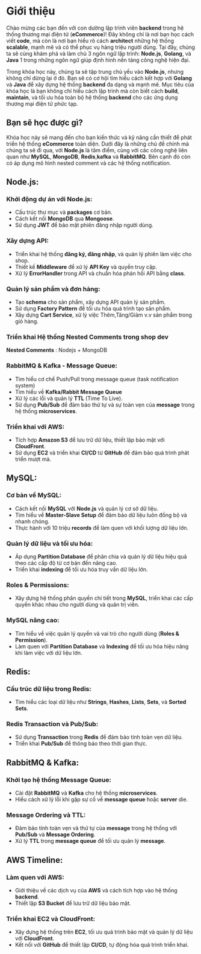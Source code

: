 # Giới thiệu

Chào mừng các bạn đến với con dường lập trình viên **backend** trong hệ thống thương mại điện tử (**eCommerce**)! Đây không chỉ là nơi bạn học cách viết **code**, mà còn là nơi bạn hiểu rõ cách **architect** những hệ thống **scalable**, mạnh mẽ và có thể phục vụ hàng triệu người dùng. Tại đây, chúng ta sẽ cùng khám phá và làm chủ 3 ngôn ngữ lập trình: **Node.js**, **Golang**, và **Java** 1 trong những ngôn ngữ giúp định hình nền tảng công nghệ hiện đại.

Trong khóa học này, chúng ta sẽ tập trung chủ yếu vào **Node.js**, nhưng không chỉ dừng lại ở đó. Bạn sẽ có cơ hội tìm hiểu cách kết hợp với **Golang** và **Java** để xây dựng hệ thống **backend** đa dạng và mạnh mẽ. Mục tiêu của khóa học là bạn không chỉ hiểu cách lập trình mà còn biết cách **build**, **maintain**, và tối ưu hóa toàn bộ hệ thống **backend** cho các ứng dụng thương mại điện tử phức tạp.

## Bạn sẽ học được gì?

Khóa học này sẽ mang đến cho bạn kiến thức và kỹ năng cần thiết để phát triển hệ thống **eCommerce** toàn diện. Dưới đây là những chủ đề chính mà chúng ta sẽ đi qua, với **Node.js** là tâm điểm, cùng với các công nghệ liên quan như **MySQL**, **MongoDB**, **Redis**,**kafka** và **RabbitMQ**. Bên cạnh đó còn có áp dụng mô hình nested comment và các hệ thống notification.

## Node.js:

### Khởi động dự án với Node.js:

- Cấu trúc thư mục và **packages** cơ bản.
- Cách kết nối **MongoDB** qua **Mongoose**.
- Sử dụng **JWT** để bảo mật phiên đăng nhập người dùng.

### Xây dựng API:

- Triển khai hệ thống **đăng ký, đăng nhập**, và quản lý phiên làm việc cho shop.
- Thiết kế **Middleware** để xử lý **API Key** và quyền truy cập.
- Xử lý **ErrorHandler** trong API và chuẩn hóa phản hồi API bằng **class**.

### Quản lý sản phẩm và đơn hàng:

- Tạo **schema** cho sản phẩm, xây dựng API quản lý sản phẩm.
- Sử dụng **Factory Pattern** để tối ưu hóa quá trình tạo sản phẩm.
- Xây dựng **Cart Service**, xử lý việc Thêm,Tăng/Giảm v.v sản phẩm trong giỏ hàng.

### Triển khai Hệ thống Nested Comments trong shop dev

**Nested Comments** : Nodejs + MongoDB

### RabbitMQ & Kafka - Message Queue:

- Tìm hiểu cơ chế Push/Pull trong message queue (task notification system)
- Tìm hiểu về **Kafka/Rabbit Message Queue**
- Xử lý các lỗi và quản lý **TTL** (Time To Live).
- Sử dụng **Pub/Sub** để đảm bảo thứ tự và sự toàn vẹn của **message** trong hệ thống **microservices**.

### Triển khai với AWS:

- Tích hợp **Amazon S3** để lưu trữ dữ liệu, thiết lập bảo mật với **CloudFront**.
- Sử dụng **EC2** và triển khai **CI/CD** từ **GitHub** để đảm bảo quá trình phát triển mượt mà.

## MySQL:

### Cơ bản về MySQL:

- Cách kết nối **MySQL** với **Node.js** và quản lý cơ sở dữ liệu.
- Tìm hiểu về **Master-Slave Setup** để đảm bảo dữ liệu luôn đồng bộ và nhanh chóng.
- Thực hành với 10 triệu **records** để làm quen với khối lượng dữ liệu lớn.

### Quản lý dữ liệu và tối ưu hóa:

- Áp dụng **Partition Database** để phân chia và quản lý dữ liệu hiệu quả theo các cấp độ từ cơ bản đến nâng cao.
- Triển khai **indexing** để tối ưu hóa truy vấn dữ liệu lớn.

### Roles & Permissions:

- Xây dựng hệ thống phân quyền chi tiết trong **MySQL**, triển khai các cấp quyền khác nhau cho người dùng và quản trị viên.

### MySQL nâng cao:

- Tìm hiểu về việc quản lý quyền và vai trò cho người dùng (**Roles & Permission**).
- Làm quen với **Partition Database** và **Indexing** để tối ưu hóa hiệu năng khi làm việc với dữ liệu lớn.

## Redis:

### Cấu trúc dữ liệu trong Redis:

- Tìm hiểu các loại dữ liệu như **Strings**, **Hashes**, **Lists**, **Sets**, và **Sorted Sets**.

### Redis Transaction và Pub/Sub:

- Sử dụng **Transaction** trong **Redis** để đảm bảo tính toàn vẹn dữ liệu.
- Triển khai **Pub/Sub** để thông báo theo thời gian thực.

## RabbitMQ & Kafka:

### Khởi tạo hệ thống Message Queue:

- Cài đặt **RabbitMQ** và **Kafka** cho hệ thống **microservices**.
- Hiểu cách xử lý lỗi khi gặp sự cố về **message queue** hoặc **server** die.

### Message Ordering và TTL:

- Đảm bảo tính toàn vẹn và thứ tự của **message** trong hệ thống với **Pub/Sub** và **Message Ordering**.
- Xử lý **TTL** trong **message queue** để tối ưu quản lý **message**.

## AWS Timeline:

### Làm quen với AWS:

- Giới thiệu về các dịch vụ của **AWS** và cách tích hợp vào hệ thống **backend**.
- Thiết lập **S3 Bucket** để lưu trữ dữ liệu bảo mật.

### Triển khai EC2 và CloudFront:

- Xây dựng hệ thống trên **EC2**, tối ưu quá trình bảo mật và quản lý dữ liệu với **CloudFront**.
- Kết nối với **GitHub** để thiết lập **CI/CD**, tự động hóa quá trình triển khai.
